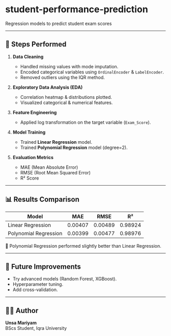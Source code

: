 # student-performance-prediction
Regression models to predict student exam scores


---

## 🚀 Steps Performed

1. **Data Cleaning**
   - Handled missing values with mode imputation.
   - Encoded categorical variables using `OrdinalEncoder` & `LabelEncoder`.
   - Removed outliers using the IQR method.

2. **Exploratory Data Analysis (EDA)**
   - Correlation heatmap & distributions plotted.
   - Visualized categorical & numerical features.

3. **Feature Engineering**
   - Applied log transformation on the target variable (`Exam_Score`).

4. **Model Training**
   - Trained **Linear Regression** model.
   - Trained **Polynomial Regression** model (degree=2).

5. **Evaluation Metrics**
   - MAE (Mean Absolute Error)
   - RMSE (Root Mean Squared Error)
   - R² Score

---

## 📊 Results Comparison

| Model                 | MAE     | RMSE    | R²       |
|------------------------|---------|---------|----------|
| Linear Regression      | 0.00407 | 0.00489 | 0.98924  |
| Polynomial Regression  | 0.00399 | 0.00477 | 0.98976  |

📌 Polynomial Regression performed slightly better than Linear Regression.

---

## 🔮 Future Improvements
- Try advanced models (Random Forest, XGBoost).
- Hyperparameter tuning.
- Add cross-validation.

---

## 👩‍💻 Author
**Unsa Mariyam**  
BScs Student, Iqra University


